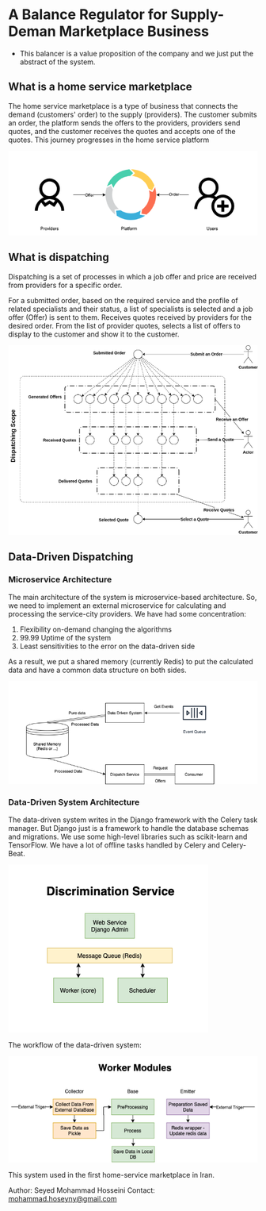 
# A Balance Regulator for Supply-Deman Marketplace Business

* This balancer is a value proposition of the company and we just put the abstract of the system.

## What is a home service marketplace

The home service marketplace is a type of business that connects the demand (customers' order) to the supply (providers). The customer submits an order, the platform sends the offers to the providers, providers send quotes, and the customer receives the quotes and accepts one of the quotes. This journey progresses in the home service platform

![Dispatching](photos/MarketPlace.png "Dispatching")

## What is dispatching

Dispatching is a set of processes in which a job offer and price are received from providers for a specific order.

For a submitted order, based on the required service and the profile of related specialists and their status, a list of specialists is selected and a job offer (Offer) is sent to them.
Receives quotes received by providers for the desired order.
From the list of provider quotes, selects a list of offers to display to the customer and show it to the customer.

![Dispatching](photos/Dispatching.png "Dispatching")

## Data-Driven Dispatching

### Microservice Architecture

The main architecture of the system is microservice-based architecture. So, we need to implement an external microservice for calculating and processing the service-city providers. We have had some concentration:

1. Flexibility on-demand changing the algorithms
2. 99.99 Uptime of the system
3. Least sensitivities to the error on the data-driven side

As a result, we put a shared memory (currently Redis) to put the calculated data and have a common data structure on both sides. 

![Dispatching](photos/Dispatch_Architecture_v1.png "Dispatching")



### Data-Driven System Architecture

The data-driven system writes in the Django framework with the Celery task manager. But Django just is a framework to handle the database schemas and migrations. We use some high-level libraries such as scikit-learn and TensorFlow. We have a lot of offline tasks handled by Celery and Celery-Beat.

![Dispatching](photos/Discrimination_Service.png "Dispatching")

The workflow of the data-driven system:

![Dispatching](photos/Modules.png "Dispatching")


This system used in the first home-service marketplace in Iran. 


Author: Seyed Mohammad Hosseini
Contact: mohammad.hoseyny@gmail.com
